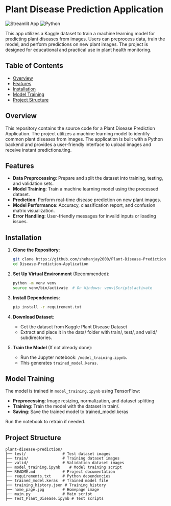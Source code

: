 # Plant Disease Prediction Application

![Streamlit App](https://img.shields.io/badge/Streamlit-FF4B4B?style=for-the-badge&logo=Streamlit&logoColor=white)
![Python](https://img.shields.io/badge/Python-3.8%2B-blue?style=for-the-badge&logo=python)



This app utilizes a Kaggle dataset to train a machine learning model for predicting plant diseases from images. Users can preprocess data, train the model, and perform predictions on new plant images. The project is designed for educational and practical use in plant health monitoring.



## Table of Contents

- [Overview](#overview)
- [Features](#features)
- [Installation](#installation)
- [Model Training](#model-training)
- [Project Structure](#project-structure)


## Overview

This repository contains the source code for a Plant Disease Prediction Application. The project utilizes a machine learning model to identify common plant diseases from images. The application is built with a Python backend and provides a user-friendly interface to upload images and receive instant predictions.ting.

## Features

- **Data Preprocessing**: Prepare and split the dataset into training, testing, and validation sets.
- **Model Training**:  Train a machine learning model using the processed dataset.
- **Prediction**: Perform real-time disease prediction on new plant images.
- **Model Performance**: Accuracy, classification report, and confusion matrix visualization.
- **Error Handling**: User-friendly messages for invalid inputs or loading issues.



## Installation

1. **Clone the Repository**:
   ```bash
   git clone https://github.com/shehanjay2000/Plant-Disease-Prediction-Application.git
   cd Disease-Prediction-Application
   ```

2. **Set Up Virtual Environment** (Recommended):
   ```bash
   python -m venv venv
   source venv/bin/activate  # On Windows: venv\Scripts\activate
   ```

3. **Install Dependencies**:
   ```bash
   pip install -r requirement.txt
   ```

4. **Download Dataset**:
   - Get the dataset from Kaggle Plant Disease Dataset
   - Extract and place it in the data/ folder with train/, test/, and valid/ subdirectories.

5. **Train the Model** (If not already done):
   - Run the Jupyter notebook: `/model_training.ipynb`.
   - This generates `trained_model.keras`.



## Model Training

The model is trained in `model_training.ipynb` using TensorFlow:

- **Preprocessing**: Image resizing, normalization, and dataset splitting
- **Training**: Train the model with the dataset in train/.
- **Saving**: Save the trained model to trained_model.keras

Run the notebook to retrain if needed.



## Project Structure

```
plant-disease-prediction/
├── test/                # Test dataset images
├── train/               # Training dataset images
├── valid/               # Validation dataset images
├── model_training.ipynb    # Model training script
├── README.md            # Project documentation
├── requirements.txt     # Python dependencies
├── trained_model.keras  # Trained model file
├── training_history.json # Training history
├── home_page.jpg        # Homepage image
├── main.py              # Main script
├── Test_Plant_Disease.ipynb # Test scripts
```

